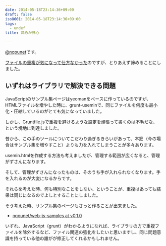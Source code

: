 ```yaml
---
date: 2014-05-18T23:14:36+09:00
draft: false
iso8601: 2014-05-18T23:14:36+09:00
tags:
  - undef
title: 諦めが肝心

---
```


<p><a href="https://twitter.com/nqounet">@nqounet</a>です。</p>

<p><a href="https://www.nqou.net/2014/05/12/001305" title="grunt-useminでファイルの重複処理が気になる年頃">ファイルの重複が気になって仕方なかった</a>のですが、とりあえず諦めることにしました。</p>



<h2>いずれはライブラリで解決できる問題</h2>

<p>JavaScriptのサンプル集ページはyeomanをベースに作っているのですが、HTMLファイルを増やした時に、grunt-useminで、同じファイルを何度も最小化・圧縮しているのがとても気になっていました。</p>

<p>しかし、Gruntfile.jsで重複を避けるような設定を頑張って書くのは不毛だな、という境地に到達しました。</p>

<p>昔から、この手のツールについてこだわり過ぎるきらいがあって、本筋（今の場合はサンプル集を増やすこと）よりも力を入れてしまうことが多々あります。</p>

<p>usemin.htmlを作成する方法も考えましたが、管理する範囲が広くなると、管理がずさんになります。</p>

<p>そして、管理がずさんになったものは、そのうち手が入れられなくなります。手を入れるのが大変になるからです。</p>

<p>それらを考えた時、何も特別なことをしない、ということが、重複はあっても結果は同じになるのでよしとすることにしました。</p>

<p>そう考えた時、サンプル集のページもさっと作ることが出来ました。</p>

<ul>
<li><a href="https://github.com/nqounet/web-js-samples/tree/v0.1.0">nqounet/web-js-samples at v0.1.0</a></li>
</ul>

<p>いずれ、JavaScript（grunt）がわかるようになれば、ライブラリの方で重複ファイルを除外するなど、ファイル関連の強化をしたいと思いますし、同じ問題意識を持っている他の誰がが修正してくれるかもしれません。</p>
    	